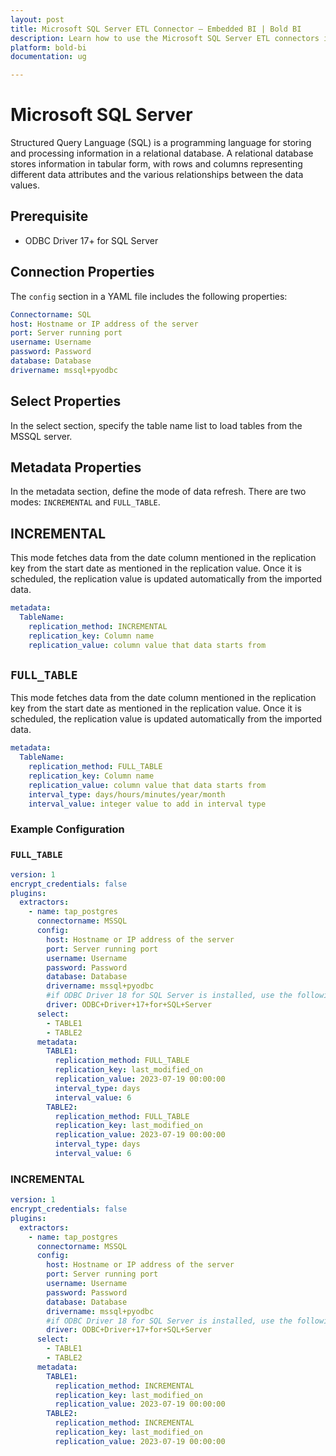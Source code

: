 ```yaml
---
layout: post
title: Microsoft SQL Server ETL Connector – Embedded BI | Bold BI
description: Learn how to use the Microsoft SQL Server ETL connectors in Bold BI Enterprise Edition. Discover simple steps to integrate data smoothly and make the most of your analytics.
platform: bold-bi
documentation: ug

---
```


# Microsoft SQL Server

Structured Query Language (SQL) is a programming language for storing and processing information in a relational database. A relational database stores information in tabular form, with rows and columns representing different data attributes and the various relationships between the data values.

## Prerequisite
- ODBC Driver 17+ for SQL Server

## Connection Properties

The `config` section in a YAML file includes the following properties:

```yaml
Connectorname: SQL
host: Hostname or IP address of the server
port: Server running port
username: Username
password: Password
database: Database
drivername: mssql+pyodbc
```
## Select Properties
In the select section, specify the table name list to load tables from the MSSQL server.

## Metadata Properties
In the metadata section, define the mode of data refresh. There are two modes: ``INCREMENTAL`` and ``FULL_TABLE``.

## INCREMENTAL

This mode fetches data from the date column mentioned in the replication key from the start date as mentioned in the replication value. Once it is scheduled, the replication value is updated automatically from the imported data.
```yaml
metadata:
  TableName:
    replication_method: INCREMENTAL
    replication_key: Column name
    replication_value: column value that data starts from
```
## ``FULL_TABLE``

This mode fetches data from the date column mentioned in the replication key from the start date as mentioned in the replication value. Once it is scheduled, the replication value is updated automatically from the imported data.

```yaml
metadata:
  TableName:
    replication_method: FULL_TABLE
    replication_key: Column name
    replication_value: column value that data starts from
    interval_type: days/hours/minutes/year/month
    interval_value: integer value to add in interval type
```

### Example Configuration

### ``FULL_TABLE``
```yaml
version: 1
encrypt_credentials: false
plugins:
  extractors:
    - name: tap_postgres
      connectorname: MSSQL
      config:
        host: Hostname or IP address of the server
        port: Server running port
        username: Username
        password: Password
        database: Database
        drivername: mssql+pyodbc
        #if ODBC Driver 18 for SQL Server is installed, use the following driver: ODBC+Driver+18+for+SQL+Server
        driver: ODBC+Driver+17+for+SQL+Server 
      select:
        - TABLE1
        - TABLE2
      metadata:
        TABLE1:
          replication_method: FULL_TABLE
          replication_key: last_modified_on
          replication_value: 2023-07-19 00:00:00
          interval_type: days
          interval_value: 6
        TABLE2:
          replication_method: FULL_TABLE
          replication_key: last_modified_on
          replication_value: 2023-07-19 00:00:00
          interval_type: days
          interval_value: 6
```

### INCREMENTAL

```yaml
version: 1
encrypt_credentials: false
plugins:
  extractors:
    - name: tap_postgres
      connectorname: MSSQL
      config:
        host: Hostname or IP address of the server
        port: Server running port
        username: Username
        password: Password
        database: Database
        drivername: mssql+pyodbc
        #if ODBC Driver 18 for SQL Server is installed, use the following driver: ODBC+Driver+18+for+SQL+Server
        driver: ODBC+Driver+17+for+SQL+Server 
      select:
        - TABLE1
        - TABLE2
      metadata:
        TABLE1:
          replication_method: INCREMENTAL
          replication_key: last_modified_on
          replication_value: 2023-07-19 00:00:00
        TABLE2:
          replication_method: INCREMENTAL
          replication_key: last_modified_on
          replication_value: 2023-07-19 00:00:00
```
